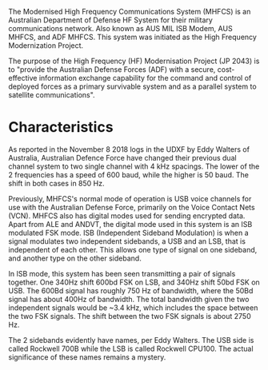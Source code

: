 The Modernised High Frequency Communications System (MHFCS) is an Australian Department of Defense HF System for their military communications network. Also known as AUS MIL ISB Modem, AUS MHFCS, and ADF MHFCS. This system was initiated as the High Frequency Modernization Project.

The purpose of the High Frequency (HF) Modernisation Project (JP 2043) is to "provide the Australian Defense Forces (ADF) with a secure, cost-effective information exchange capability for the command and control of deployed forces as a primary survivable system and as a parallel system to satellite communications".

# Characteristics
As reported in the November 8 2018 logs in the UDXF by Eddy Walters of Australia, Australian Defence Force have changed their previous dual channel system to two single channel with 4 kHz spacings. The lower of the 2 frequencies has a speed of 600 baud, while the higher is 50 baud. The shift in both cases in 850 Hz.

Previously, MHFCS's normal mode of operation is USB voice channels for use with the Australian Defense Force, primarily on the Voice Contact Nets (VCN). MHFCS also has digital modes used for sending encrypted data. Apart from ALE and ANDVT, the digital mode used in this system is an ISB modulated FSK mode. ISB (Independent Sideband Modulation) is when a signal modulates two independent sidebands, a USB and an LSB, that is independent of each other. This allows one type of signal on one sideband, and another type on the other sideband.

In ISB mode, this system has been seen transmitting a pair of signals together. One 340Hz shift 600bd FSK on LSB, and 340Hz shift 50bd FSK on USB. The 600Bd signal has roughly 750 Hz of bandwidth, where the 50Bd signal has about 400Hz of bandwidth. The total bandwidth given the two independent signals would be ~3.4 kHz, which includes the space between the two FSK signals. The shift between the two FSK signals is about 2750 Hz.

The 2 sidebands evidently have names, per Eddy Walters. The USB side is called Rockwell 700B while the LSB is called Rockwell CPU100. The actual significance of these names remains a mystery.